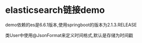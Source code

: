 # elasticsearch链接demo
demo依赖的es是6.6.1版本,使用springboot的版本为2.1.3.RELEASE

类User中使用@JsonFormat来定义时间格式,默认是存储为时间戳
